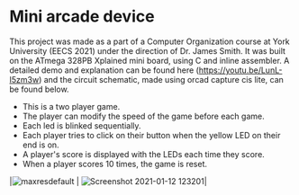# Mini arcade device
 This project was made as a part of a Computer Organization course at York University (EECS 2021) under the direction of Dr. James Smith. It was built on the ATmega 328PB Xplained mini board, using C and inline assembler. A detailed demo and explanation can be found here (https://youtu.be/LunL-I5zm3w) and the circuit schematic, made using orcad capture cis lite, can be found below.
 
* This is a two player game.
* The player can modify the speed of the game before each game.
* Each led is blinked sequentially.
* Each player tries to click on their button when the yellow LED on their end is on.
* A player's score is displayed with the LEDs each time they score. 
* When a player scores 10 times, the game is reset.
 
 |![maxresdefault](https://user-images.githubusercontent.com/47716543/104350286-fc234500-54d1-11eb-9d79-cf0031eb446f.jpg) | ![Screenshot 2021-01-12 123201](https://user-images.githubusercontent.com/47716543/104350523-3bea2c80-54d2-11eb-9adc-a255f88845c1.png)|

 
